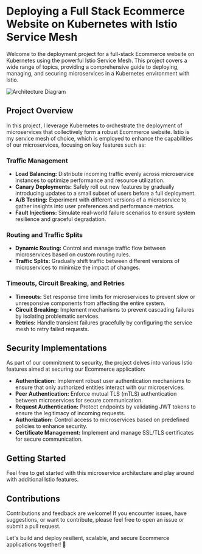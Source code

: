 # Deploying a Full Stack Ecommerce Website on Kubernetes with Istio Service Mesh

Welcome to the deployment project for a full-stack Ecommerce website on Kubernetes using the powerful Istio Service Mesh. This project covers a wide range of topics, providing a comprehensive guide to deploying, managing, and securing microservices in a Kubernetes environment with Istio.

![Architecture Diagram](./images/MicroService-Architecture-on-istio.jpg)


## Project Overview

In this project, I leverage Kubernetes to orchestrate the deployment of microservices that collectively form a robust Ecommerce website. Istio is my service mesh of choice, which is employed to enhance the capabilities of our microservices, focusing on key features such as:

### Traffic Management

- **Load Balancing:** Distribute incoming traffic evenly across microservice instances to optimize performance and resource utilization.
- **Canary Deployments:** Safely roll out new features by gradually introducing updates to a small subset of users before a full deployment.
- **A/B Testing:** Experiment with different versions of a microservice to gather insights into user preferences and performance metrics.
- **Fault Injections:** Simulate real-world failure scenarios to ensure system resilience and graceful degradation.

### Routing and Traffic Splits

- **Dynamic Routing:** Control and manage traffic flow between microservices based on custom routing rules.
- **Traffic Splits:** Gradually shift traffic between different versions of microservices to minimize the impact of changes.

### Timeouts, Circuit Breaking, and Retries

- **Timeouts:** Set response time limits for microservices to prevent slow or unresponsive components from affecting the entire system.
- **Circuit Breaking:** Implement mechanisms to prevent cascading failures by isolating problematic services.
- **Retries:** Handle transient failures gracefully by configuring the service mesh to retry failed requests.

## Security Implementations

As part of our commitment to security, the project delves into various Istio features aimed at securing our Ecommerce application:

- **Authentication:** Implement robust user authentication mechanisms to ensure that only authorized entities interact with our microservices.
- **Peer Authentication:** Enforce mutual TLS (mTLS) authentication between microservices for secure communication.
- **Request Authentication:** Protect endpoints by validating JWT tokens to ensure the legitimacy of incoming requests.
- **Authorization:** Control access to microservices based on predefined policies to enhance security.
- **Certificate Management:** Implement and manage SSL/TLS certificates for secure communication.

## Getting Started

Feel free to get started with this microservice architecture and play around with additional Istio features.

## Contributions

Contributions and feedback are welcome! If you encounter issues, have suggestions, or want to contribute, please feel free to open an issue or submit a pull request.

Let's build and deploy resilient, scalable, and secure Ecommerce applications together! 🚀
